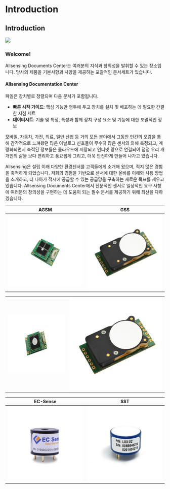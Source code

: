 # Introduction

## Introduction

![](.gitbook/assets/allsensing\_logo.png)

### Welcome!

Allsensing Documents Center는 여러분의 지식과 창의성을 발휘할 수 있는 장소입니다. 당사의 제품을 기본사항과 사양을 제공하는 포괄적인 문서세트가 있습니다.

#### Allsensing Documentation Center

파일은 장치별로 정렬되며 다음 문서가 포함됩니다.

* **빠른 시작 가이드**: 핵심 기능만 염두에 두고 장치를 설치 및 배포하는 데 필요한 간결한 지침 세트
* **데이터시트**: 기술 및 특정, 특성과 함께 장치 구성 요소 및 기능에 대한 포괄적인 정보

모바일, 자동차, 가전, 의료, 일반 산업 등 거의 모든 분야에서 그동안 인간의 오감을 통해 감각적으로 느껴왔던 많은 아날로그 신호들이 무수히 많은 센서의 의해 측정되고, 계량화되면서 축적된 정보들은 클라우드에 저장되고 인터넷 망으로 연결되어 점점 우리 개개인의 삶을 보다 편리하고 풍요롭게 그리고, 더욱 안전하게 만들어 나가고 있습니다.

Allsensing은 설립 이래 다양한 환경센서를 고객들에게 소개해 왔으며, 적지 않은 경험을 축적하게 되었습니다. 저희의 경험을 기반으로 센서에 대한 올바를 이해와 사용 방법을 소개하고, 더 나아가 적시에 공급할 수 있는 공급망을 구축하는 새로운 목표를 세우고 있습니다. Allsensing Documents Center에서 전문적인 센서로 일상적인 요구 사항에 여러분의 창의성을 구현하는 데 도움이 되는 필수 문서를 제공하기 위해 최선을 다하겠습니다.

| AGSM                             | GSS                                      |
| -------------------------------- | ---------------------------------------- |
| ![](.gitbook/assets/profile.png) | ![](<.gitbook/assets/CozIR profile.jpg>) |

|   |   |
| - | - |
| ![](<.gitbook/assets/CO 250x250.png>)  | ![](<.gitbook/assets/GSS (1).jpg>)  |


| EC-Sense                                   | SST                                          |
| ------------------------------------------ | -------------------------------------------- |
| ![](<.gitbook/assets/EC-Sens profile.png>) | ![](<.gitbook/assets/lox-o2 250250 (1).jpg>) |
